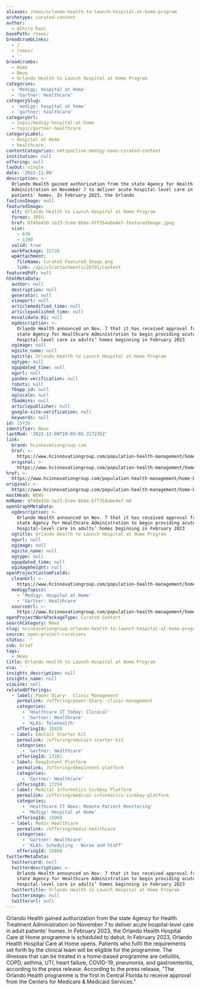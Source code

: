 ```yaml
---
aliases: /news/orlando-health-to-launch-hospital-at-home-program
archetype: curated-content
author:
  - Athira Ravi
basePath: /news/
breadcrumbLinks:
  - /
  - /news/
  - ''
breadcrumbs:
  - Home
  - News
  - Orlando Health to Launch Hospital at Home Program
categories:
  - 'Medigy: Hospital at Home'
  - 'Gartner: Healthcare'
categorySlug:
  - 'medigy: hospital at home'
  - 'gartner: healthcare'
categoryUrl:
  - topic/medigy-hospital-at-home
  - topic/gartner-healthcare
categoryLabel:
  - Hospital at Home
  - Healthcare
contentCategories: netspective-medigy-news-curated-content
institution: null
offering: null
layOut: single
date: '2022-11-09'
description: >-
  Orlando Health gained authorization from the state Agency for Health Treatment
  Administration on November 7 to deliver acute hospital-level care in adult
  patients' homes. In February 2023, the Orlando
favIconImage: null
featuredImage:
  alt: Orlando Health to Launch Hospital at Home Program
  format: JPEG
  href: 0f49e450-1e23-5cee-8b6e-6ff354abe4ef-featuredImage.jpeg
  size:
    - 630
    - 1200
  valid: true
  workPackage: 15726
  wpAttachment:
    fileName: Curated_Featured_Image.png
    link: /api/v3/attachments/28701/content
featuredPdf: null
htmlMetaData:
  author: null
  description: null
  generator: null
  viewport: null
  articlemodified_time: null
  articlepublished_time: null
  msvalidate.01: null
  ogdescription: >-
    Orlando Health announced on Nov. 7 that it has received approval from the
    state Agency for Healthcare Administration to begin providing acute
    hospital-level care in adults’ homes beginning in February 2023
  ogimage: null
  ogsite_name: null
  ogtitle: Orlando Health to Launch Hospital at Home Program
  ogtype: null
  ogupdated_time: null
  ogurl: null
  yandex-verification: null
  robots: null
  fbapp_id: null
  oglocale: null
  fbadmins: null
  articlepublisher: null
  google-site-verification: null
  keywords: null
id: 15726
identifier: News
lastMod: '2022-11-09T10:05:05.317235Z'
link:
  brand: hcinnovationgroup.com
  href: >-
    https://www.hcinnovationgroup.com/population-health-management/home-based-care/news/21286471/orlando-health-to-launch-hospital-at-home-program
  original: >-
    https://www.hcinnovationgroup.com/population-health-management/home-based-care/news/21286471/orlando-health-to-launch-hospital-at-home-program
href: >-
  https://www.hcinnovationgroup.com/population-health-management/home-based-care/news/21286471/orlando-health-to-launch-hospital-at-home-program
original: >-
  https://www.hcinnovationgroup.com/population-health-management/home-based-care/news/21286471/orlando-health-to-launch-hospital-at-home-program
mastHead: NEWS
mdName: 0f49e450-1e23-5cee-8b6e-6ff354abe4ef.md
openGraphMetaData:
  ogdescription: >-
    Orlando Health announced on Nov. 7 that it has received approval from the
    state Agency for Healthcare Administration to begin providing acute
    hospital-level care in adults’ homes beginning in February 2023
  ogtitle: Orlando Health to Launch Hospital at Home Program
  ogurl: null
  ogimage: null
  ogsite_name: null
  ogtype: null
  ogupdated_time: null
  ogimageheight: null
openProjectCustomFields:
  cleanUrl: >-
    https://www.hcinnovationgroup.com/population-health-management/home-based-care/news/21286471/orlando-health-to-launch-hospital-at-home-program
  medigyTopics:
    - 'Medigy: Hospital at Home'
    - 'Gartner: Healthcare'
  sourceUrl: >-
    https://www.hcinnovationgroup.com/population-health-management/home-based-care/news/21286471/orlando-health-to-launch-hospital-at-home-program
openProjectWorkPackageType: Curated Content
searchCategory: News
slug: hcinnovationgroup-orlando-health-to-launch-hospital-at-home-program
source: open-project-curations
status: ''
sub: brief
tags:
  - News
title: Orlando Health to Launch Hospital at Home Program
via: ' '
insights_description: null
insights_name: null
viaLink: null
relatedOfferings:
  - label: Power Diary-  Clinic Management
    permalink: /offering/power-diary--clinic-management
    categories:
      - 'Healthcare IT Today: Clinical'
      - 'Gartner: Healthcare'
      - 'KLAS: Telehealth'
    offeringId: 18428
  - label: Emulait Starter Kit
    permalink: /offering/emulait-starter-kit
    categories:
      - 'Gartner: Healthcare'
    offeringId: 17281
  - label: DeepIntent Platform
    permalink: /offering/deepintent-platform
    categories:
      - 'Gartner: Healthcare'
    offeringId: 17259
  - label: Medical Informatics Sickbay Platform
    permalink: /offering/medical-informatics-sickbay-platform
    categories:
      - 'Healthcare IT News: Remote Patient Monitoring'
      - 'Medigy: Hospital at Home'
    offeringId: 16968
  - label: Medix Healthcare
    permalink: /offering/medix-healthcare
    categories:
      - 'Gartner: Healthcare'
      - 'KLAS: Scheduling - Nurse and Staff'
    offeringId: 16888
twitterMetaData:
  twittercard: null
  twitterdescription: >-
    Orlando Health announced on Nov. 7 that it has received approval from the
    state Agency for Healthcare Administration to begin providing acute
    hospital-level care in adults’ homes beginning in February 2023
  twittertitle: Orlando Health to Launch Hospital at Home Program
  twitterimage: null
  twitterurl: null
---
```

<p>Orlando Health gained authorization from the state Agency for Health Treatment Administration on November 7 to deliver acute hospital-level care in adult patients' homes. In February 2023, the Orlando Health Hospital Care at Home programme is scheduled to debut. In February 2023, Orlando Health Hospital Care at Home opens. Patients who fulfil the requirements set forth by the clinical team will be eligible for the programme. The illnesses that can be treated in a home-based programme are cellulitis, COPD, asthma, UTI, heart failure, COVID-19, pneumonia, and gastroenteritis, according to the press release. According to the press release, "The Orlando Health programme is the first in Central Florida to receive approval from the Centers for Medicare &amp; Medicaid Services."</p>